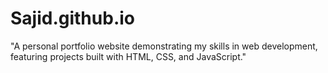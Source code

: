 # Sajid.github.io
"A personal portfolio website demonstrating my skills in web development, featuring projects built with HTML, CSS, and JavaScript."
